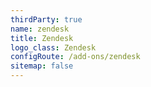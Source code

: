 ```yaml
---
thirdParty: true
name: zendesk
title: Zendesk
logo_class: Zendesk
configRoute: /add-ons/zendesk
sitemap: false
---
```


